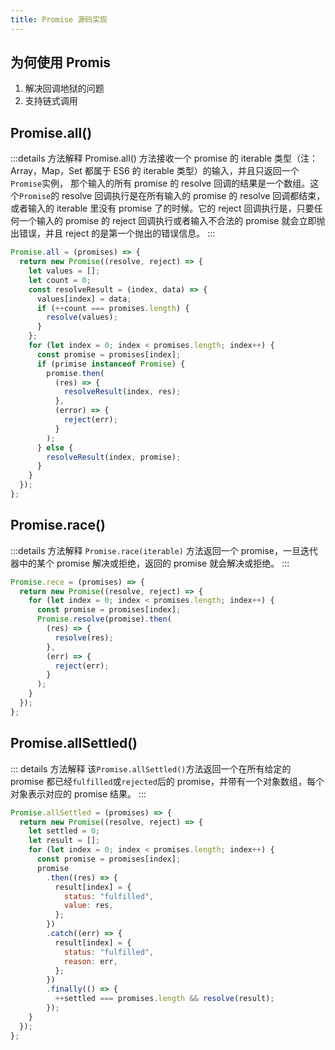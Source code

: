 ```yaml
---
title: Promise 源码实现
---
```


## 为何使用 Promis

1. 解决回调地狱的问题
2. 支持链式调用

## Promise.all()

:::details 方法解释
Promise.all() 方法接收一个 promise 的 iterable 类型（注：Array，Map，Set 都属于 ES6 的 iterable 类型）的输入，并且只返回一个`Promise`实例， 那个输入的所有 promise 的 resolve 回调的结果是一个数组。这个`Promise`的 resolve 回调执行是在所有输入的 promise 的 resolve 回调都结束，或者输入的 iterable 里没有 promise 了的时候。它的 reject 回调执行是，只要任何一个输入的 promise 的 reject 回调执行或者输入不合法的 promise 就会立即抛出错误，并且 reject 的是第一个抛出的错误信息。
:::

```js
Promise.all = (promises) => {
  return new Promise((resolve, reject) => {
    let values = [];
    let count = 0;
    const resolveResult = (index, data) => {
      values[index] = data;
      if (++count === promises.length) {
        resolve(values);
      }
    };
    for (let index = 0; index < promises.length; index++) {
      const promise = promises[index];
      if (primise instanceof Promise) {
        promise.then(
          (res) => {
            resolveResult(index, res);
          },
          (error) => {
            reject(err);
          }
        );
      } else {
        resolveResult(index, promise);
      }
    }
  });
};
```

## Promise.race()

:::details 方法解释
`Promise.race(iterable)` 方法返回一个 promise，一旦迭代器中的某个 promise 解决或拒绝，返回的 promise 就会解决或拒绝。
:::

```js
Promise.rece = (promises) => {
  return new Promise((resolve, reject) => {
    for (let index = 0; index < promises.length; index++) {
      const promise = promises[index];
      Promise.resolve(promise).then(
        (res) => {
          resolve(res);
        },
        (err) => {
          reject(err);
        }
      );
    }
  });
};
```

## Promise.allSettled()

::: details 方法解释
该`Promise.allSettled()`方法返回一个在所有给定的 promise 都已经`fulfilled`或`rejected`后的 promise，并带有一个对象数组，每个对象表示对应的 promise 结果。
:::

```js
Promise.allSettled = (promises) => {
  return new Promise((resolve, reject) => {
    let settled = 0;
    let result = [];
    for (let index = 0; index < promises.length; index++) {
      const promise = promises[index];
      promise
        .then((res) => {
          result[index] = {
            status: "fulfilled",
            value: res,
          };
        })
        .catch((err) => {
          result[index] = {
            status: "fulfilled",
            reason: err,
          };
        })
        .finally(() => {
          ++settled === promises.length && resolve(result);
        });
    }
  });
};
```
